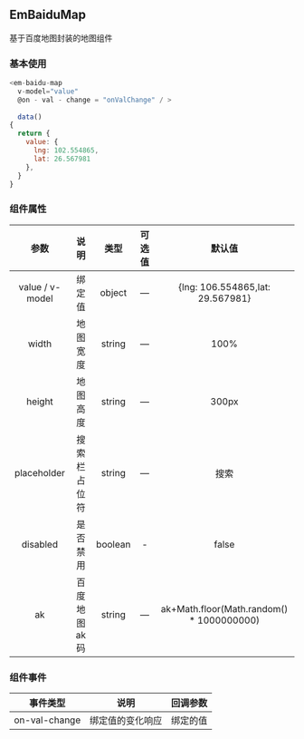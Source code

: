 ## EmBaiduMap

基于百度地图封装的地图组件

### 基本使用

````javascript
<em-baidu-map
  v-model="value"  
  @on - val - change = "onValChange" / >
  
  data()
{
  return {
    value: {
      lng: 102.554865,
      lat: 26.567981
    },
  }
}

````

### 组件属性

|       参数        |   说明    |   类型    | 可选值 |                    默认值                    |
|:---------------:|:-------:|:-------:|:---:|:-----------------------------------------:|
| value / v-model |   绑定值   | object  |  —  |     {lng: 106.554865,lat: 29.567981}      |
|      width      |  地图宽度   | string  |  —  |                   100%                    |
|     height      |  地图高度   | string  |  —  |                   300px                   |
|   placeholder   | 搜索栏占位符  | string  |  —  |                    搜索                     |
|    disabled     |  是否禁用   | boolean |  -  |                   false                   |
|       ak        | 百度地图ak码 | string  |  —  | ak+Math.floor(Math.random() * 1000000000) |

### 组件事件

|     事件类型      |    说明    | 回调参数 |
|:-------------:|:--------:|:----:|
| on-val-change | 绑定值的变化响应 | 绑定的值 |
